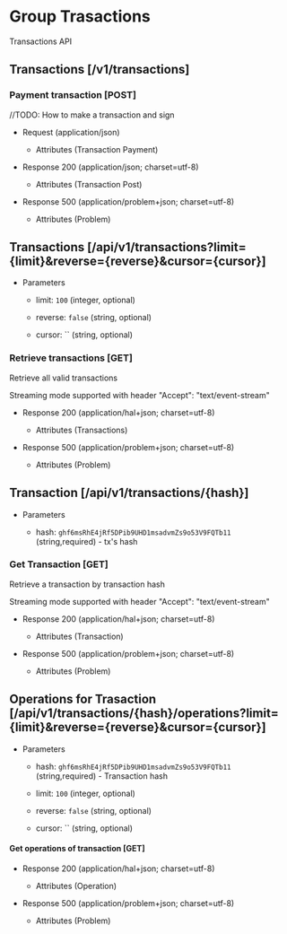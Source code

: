 # Group Trasactions
Transactions API


## Transactions [/v1/transactions]


### Payment transaction  [POST]
//TODO: How to make a transaction and sign 

+ Request (application/json)
    
    + Attributes (Transaction Payment)

+ Response 200 (application/json; charset=utf-8)
    
    + Attributes (Transaction Post)

+ Response 500 (application/problem+json; charset=utf-8)

    + Attributes (Problem)

## Transactions [/api/v1/transactions?limit={limit}&reverse={reverse}&cursor={cursor}]
+ Parameters
    
    + limit: `100` (integer, optional)
    
    + reverse: `false` (string, optional)
    
    + cursor: `` (string, optional)

### Retrieve transactions [GET]
<p> Retrieve all valid transactions </p>

<p> Streaming mode supported with header "Accept": "text/event-stream" </p>

+ Response 200 (application/hal+json; charset=utf-8)

    + Attributes (Transactions)

+ Response 500 (application/problem+json; charset=utf-8)

    + Attributes (Problem)

## Transaction [/api/v1/transactions/{hash}]

+ Parameters
    
    + hash: `ghf6msRhE4jRf5DPib9UHD1msadvmZs9o53V9FQTb11` (string,required) - tx's hash
    
### Get Transaction [GET]
<p> Retrieve a transaction by transaction hash </p>

<p> Streaming mode supported with header "Accept": "text/event-stream" </p>

+ Response 200 (application/hal+json; charset=utf-8)

    + Attributes (Transaction)

+ Response 500 (application/problem+json; charset=utf-8)

    + Attributes (Problem)

## Operations for Trasaction [/api/v1/transactions/{hash}/operations?limit={limit}&reverse={reverse}&cursor={cursor}]

+ Parameters
    
    + hash: `ghf6msRhE4jRf5DPib9UHD1msadvmZs9o53V9FQTb11` (string,required) - Transaction hash
    
    + limit: `100` (integer, optional)
        
    + reverse: `false` (string, optional)
        
    + cursor: `` (string, optional)

#### Get operations of transaction [GET]

+ Response 200 (application/hal+json; charset=utf-8)
    
    + Attributes (Operation)

+ Response 500 (application/problem+json; charset=utf-8)

    + Attributes (Problem)

